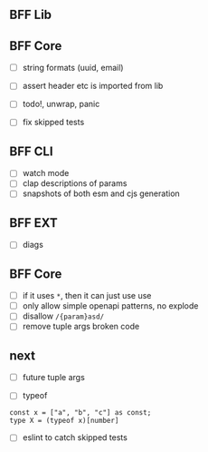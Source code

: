 ## BFF Lib

## BFF Core

- [ ] string formats (uuid, email)
- [ ] assert header etc is imported from lib

- [ ] todo!, unwrap, panic

- [ ] fix skipped tests

## BFF CLI

- [ ] watch mode
- [ ] clap descriptions of params
- [ ] snapshots of both esm and cjs generation

## BFF EXT

- [ ] diags

## BFF Core

- [ ] if it uses `*`, then it can just use use
- [ ] only allow simple openapi patterns, no explode
- [ ] disallow `/{param}asd/`
- [ ] remove tuple args broken code

<!--  -->
<!--  -->
<!--  -->
<!--  -->
<!--  -->
<!--  -->
<!--  -->
<!--  -->
<!--  -->
<!--  -->
<!--  -->
<!--  -->
<!--  -->
<!--  -->
<!--  -->
<!--  -->
<!--  -->
<!--  -->

<!--  -->

## next

- [ ] future tuple args

- [ ] typeof

```
const x = ["a", "b", "c"] as const;
type X = (typeof x)[number]
```

- [ ] eslint to catch skipped tests
